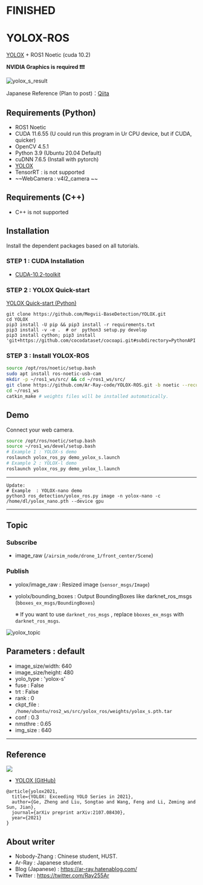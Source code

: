 # FINISHED

# YOLOX-ROS

[YOLOX](https://github.com/Megvii-BaseDetection/YOLOX) + ROS1 Noetic (cuda 10.2)

__NVIDIA Graphics is required ❗❗❗__


![yolox_s_result](images_for_readme/yolox_s_result.png)

Japanese Reference (Plan to post)：[Qiita](https://qiita.com/Ar-Ray)

## Requirements (Python)

- ROS1 Noetic
- CUDA 11.6.55 (U could run this program in Ur CPU device, but if CUDA, quicker)
- OpenCV 4.5.1
- Python 3.9 (Ubuntu 20.04 Default)
- cuDNN 7.6.5 (Install with pytorch)
- [YOLOX](https://github.com/Megvii-BaseDetection/YOLOX)
- TensorRT : is not supported
- ~~WebCamera : v4l2_camera ~~

## Requirements (C++)

- C++ is not supported

## Installation

Install the dependent packages based on all tutorials.

### STEP 1 : CUDA Installation 

- [CUDA-10.2-toolkit](https://developer.nvidia.com/cuda-10.2-download-archive)

### STEP 2 : YOLOX Quick-start

[YOLOX Quick-start (Python)](https://github.com/Megvii-BaseDetection/YOLOX#quick-start)

```
git clone https://github.com/Megvii-BaseDetection/YOLOX.git
cd YOLOX
pip3 install -U pip && pip3 install -r requirements.txt
pip3 install -v -e .  # or  python3 setup.py develop
pip3 install cython; pip3 install 'git+https://github.com/cocodataset/cocoapi.git#subdirectory=PythonAPI'
```

### STEP 3 : Install YOLOX-ROS

```bash
source /opt/ros/noetic/setup.bash
sudo apt install ros-noetic-usb-cam
mkdir -p ~/ros1_ws/src/ && cd ~/ros1_ws/src/
git clone https://github.com/Ar-Ray-code/YOLOX-ROS.git -b noetic --recursive
cd ~/ros1_ws
catkin_make # weights files will be installed automatically.
```

## Demo

Connect your web camera.

```bash
source /opt/ros/noetic/setup.bash
source ~/ros1_ws/devel/setup.bash
# Example 1 : YOLOX-s demo
roslaunch yolox_ros_py demo_yolox_s.launch
# Example 2 : YOLOX-l demo
roslaunch yolox_ros_py demo_yolox_l.launch
```

---

```
Update:
# Example  : YOLOX-nano demo
python3 ros_detection/yolox_ros.py image -n yolox-nano -c /home/dl/yolox_nano.pth --device gpu
```



---

## Topic
### Subscribe

- image_raw (`/airsim_node/drone_1/front_center/Scene`)

### Publish

- yolox/image_raw : Resized image (`sensor_msgs/Image`)

- yololx/bounding_boxes : Output BoundingBoxes like darknet_ros_msgs (`bboxes_ex_msgs/BoundingBoxes`)

  ※ If you want to use `darknet_ros_msgs` , replace `bboxes_ex_msgs` with `darknet_ros_msgs`.

![yolox_topic](images_for_readme/yolox_topic.png)

## Parameters : default

- image_size/width: 640
- image_size/height: 480
- yolo_type : 'yolox-s'
- fuse : False
- trt : False
- rank : 0
- ckpt_file : `/home/ubuntu/ros2_ws/src/yolox_ros/weights/yolox_s.pth.tar`
- conf : 0.3
- nmsthre : 0.65
- img_size : 640

---

## Reference

![](https://raw.githubusercontent.com/Megvii-BaseDetection/YOLOX/main/assets/logo.png)

- [YOLOX (GitHub)](https://github.com/Megvii-BaseDetection/YOLOX)

```
@article{yolox2021,
  title={YOLOX: Exceeding YOLO Series in 2021},
  author={Ge, Zheng and Liu, Songtao and Wang, Feng and Li, Zeming and Sun, Jian},
  journal={arXiv preprint arXiv:2107.08430},
  year={2021}
}
```

## About writer

- Nobody-Zhang : Chinese student, HUST.
- Ar-Ray : Japanese student.
- Blog (Japanese) : https://ar-ray.hatenablog.com/
- Twitter : https://twitter.com/Ray255Ar
